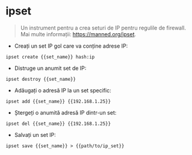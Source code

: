# ipset

> Un instrument pentru a crea seturi de IP pentru regulile de firewall.
> Mai multe informații: <https://manned.org/ipset>.

- Creați un set IP gol care va conține adrese IP:

`ipset create {{set_name}} hash:ip`

- Distruge un anumit set de IP:

`ipset destroy {{set_name}}`

- Adăugați o adresă IP la un set specific:

`ipset add {{set_name}} {{192.168.1.25}}`

- Ștergeți o anumită adresă IP dintr-un set:

`ipset del {{set_name}} {{192.168.1.25}}`

- Salvați un set IP:

`ipset save {{set_name}} > {{path/to/ip_set}}`
